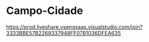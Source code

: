# Campo-Cidade
https://prod.liveshare.vsengsaas.visualstudio.com/join?3333BBE57B2269337948FF07B1036DFEA635
